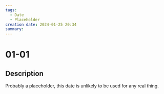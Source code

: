 ```yaml
---
tags:
  - Date
  - Placeholder
creation date: 2024-01-25 20:34
summary:
---
```

# 01-01

## Description

Probably a placeholder, this date is unlikely to be used for any real thing.
